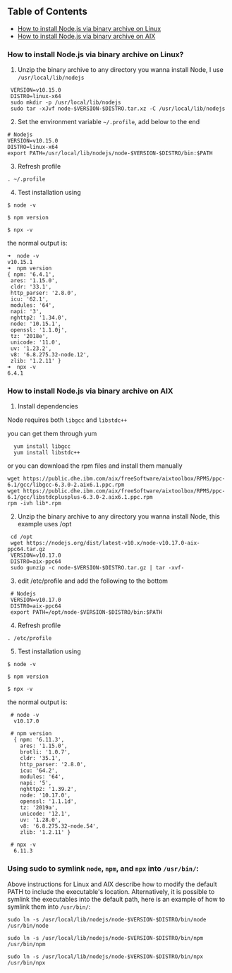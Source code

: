 ## Table of Contents

- [How to install Node.js via binary archive on Linux](#how-to-install-nodejs-via-binary-archive-on-linux)
- [How to install Node.js via binary archive on AIX](#how-to-install-nodejs-via-binary-archive-on-aix)

### How to install Node.js via binary archive on Linux?

1. Unzip the binary archive to any directory you wanna install Node, I use `/usr/local/lib/nodejs`

 ```
  VERSION=v10.15.0
  DISTRO=linux-x64
  sudo mkdir -p /usr/local/lib/nodejs
  sudo tar -xJvf node-$VERSION-$DISTRO.tar.xz -C /usr/local/lib/nodejs 
 ```

2. Set the environment variable `~/.profile`, add below to the end

 ```
 # Nodejs
 VERSION=v10.15.0
 DISTRO=linux-x64
 export PATH=/usr/local/lib/nodejs/node-$VERSION-$DISTRO/bin:$PATH
 ```
3. Refresh profile

```
. ~/.profile
```

4. Test installation using

 `$ node -v`
 
 `$ npm version`
  
 `$ npx -v`

 the normal output is:

 ```
 ➜  node -v
v10.15.1
➜  npm version
{ npm: '6.4.1',
  ares: '1.15.0',
  cldr: '33.1',
  http_parser: '2.8.0',
  icu: '62.1',
  modules: '64',
  napi: '3',
  nghttp2: '1.34.0',
  node: '10.15.1',
  openssl: '1.1.0j',
  tz: '2018e',
  unicode: '11.0',
  uv: '1.23.2',
  v8: '6.8.275.32-node.12',
  zlib: '1.2.11' }
➜  npx -v
6.4.1
 ```

### How to install Node.js via binary archive on AIX

1. Install dependencies

Node requires both `libgcc` and `libstdc++` 

you can get them through yum
```
  yum install libgcc
  yum install libstdc++
```

or you can download the rpm files and install them manually

```
wget https://public.dhe.ibm.com/aix/freeSoftware/aixtoolbox/RPMS/ppc-6.1/gcc/libgcc-6.3.0-2.aix6.1.ppc.rpm
wget https://public.dhe.ibm.com/aix/freeSoftware/aixtoolbox/RPMS/ppc-6.1/gcc/libstdcplusplus-6.3.0-2.aix6.1.ppc.rpm
rpm -ivh lib*.rpm
```

2. Unzip the binary archive to any directory you wanna install Node, this example uses /opt

 ```
  cd /opt
  wget https://nodejs.org/dist/latest-v10.x/node-v10.17.0-aix-ppc64.tar.gz
  VERSION=v10.17.0
  DISTRO=aix-ppc64
  sudo gunzip -c node-$VERSION-$DISTRO.tar.gz | tar -xvf-
 ```

3. edit /etc/profile and add the following to the bottom

 ```
  # Nodejs
  VERSION=v10.17.0
  DISTRO=aix-ppc64
  export PATH=/opt/node-$VERSION-$DISTRO/bin:$PATH
 ```
 
4. Refresh profile

```
. /etc/profile
```

5. Test installation using

 `$ node -v`
 
 `$ npm version`
  
 `$ npx -v`

 the normal output is:

 ```
  # node -v
   v10.17.0
  
  # npm version
   { npm: '6.11.3',
     ares: '1.15.0',
     brotli: '1.0.7',
     cldr: '35.1',
     http_parser: '2.8.0',
     icu: '64.2',
     modules: '64',
     napi: '5',
     nghttp2: '1.39.2',
     node: '10.17.0',
     openssl: '1.1.1d',
     tz: '2019a',
     unicode: '12.1',
     uv: '1.28.0',
     v8: '6.8.275.32-node.54',
     zlib: '1.2.11' }
  
  # npx -v
   6.11.3
 ```

### Using **sudo** to symlink `node`, `npm`, and `npx` into `/usr/bin/`:

Above instructions for Linux and AIX describe how to modify the default PATH to include the executable's location. Alternatively, it is possible to symlink the executables into the default path, here is an example of how to symlink them into `/usr/bin/`:

```
sudo ln -s /usr/local/lib/nodejs/node-$VERSION-$DISTRO/bin/node /usr/bin/node

sudo ln -s /usr/local/lib/nodejs/node-$VERSION-$DISTRO/bin/npm /usr/bin/npm

sudo ln -s /usr/local/lib/nodejs/node-$VERSION-$DISTRO/bin/npx /usr/bin/npx
```